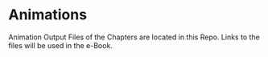 # Animations
Animation Output Files of the Chapters are located in this Repo. Links to the files will be used in the e-Book.
